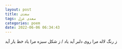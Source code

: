 ```yaml
---
layout: post
title: سعدی
tags: سعدی غزل
categories: poem
date: 2022-06-06 06:34:43
---
```


ز رنگ لاله مرا روی دلبر آید یاد / ز شکل سبزه مرا یاد خط یار آید
